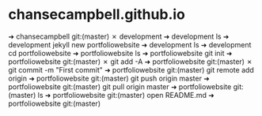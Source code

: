 # chansecampbell.github.io

➜  chansecampbell git:(master) ✗ development 
➜  development ls
➜  development jekyll new portfoliowebsite 
➜  development ls
➜  development cd portfoliowebsite 
➜  portfoliowebsite ls
➜  portfoliowebsite git init
➜  portfoliowebsite git:(master) ✗ git add -A
➜  portfoliowebsite git:(master) ✗ git commit -m "First commit"
➜  portfoliowebsite git:(master) git remote add origin ➜  portfoliowebsite git:(master) git push origin master
➜  portfoliowebsite git:(master) git pull origin master
➜  portfoliowebsite git:(master) ls
➜  portfoliowebsite git:(master) open README.md 
➜  portfoliowebsite git:(master) 
